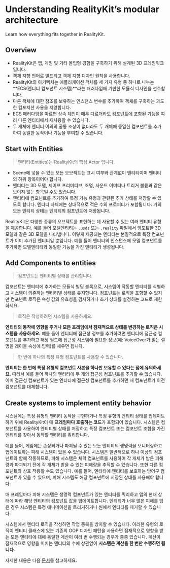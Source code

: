 # Understanding RealityKit’s modular architecture
Learn how everything fits together in RealityKit.

## Overview
- RealityKit은 앱, 게임 및 기타 몰입형 경험을 구축하기 위해 설계된 3D 프레임워크입니다. 
- 객체 지향 언어로 빌드되고 객체 지향 디자인 원칙을 사용합니다.
- RealityKit의 아키텍처는 애플리케이션 객체를 세 가지 유형 중 하나로 나누는 **ECS(엔티티 컴포넌트 시스템)**라는 패러다임에 기반한 모듈식 디자인을 선호합니다. 
- 다른 객체에 대한 참조를 보유하는 인스턴스 변수를 추가하여 객체를 구축하는 과도한 컴포지션 사용을 지양합니다.
- ECS 패러다임을 따르면 상속 체인이 매우 다르더라도 컴포넌트에 포함된 기능을 여러 다른 엔티티에서 재사용할 수 있습니다. 
- 두 개체에 엔티티 이외의 공통 조상이 없더라도 두 개체에 동일한 컴포넌트를 추가하여 동일한 동작이나 기능을 부여할 수 있습니다.

## Start with Entities
> 엔티티(Entities)는 RealityKit의 핵심 Actor 입니다.

- Scene에 넣을 수 있는 모든 오브젝트는 표시 여부와 관계없이 엔티티이며 엔티티의 하위 항목이어야 합니다.
- 엔티티는 3D 모델, 셰이프 프리미티브, 조명, 사운드 이미터나 트리거 볼륨과 같은 보이지 않는 항목일 수도 있습니다.
- 엔티티에 컴포넌트를 추가하여 특정 기능 유형과 관련된 추가 상태를 저장할 수 있도록 합니다. 엔티티 자체에는 상대적으로 적은 수의 프로퍼티가 포함됩니다: 거의 모든 엔티티 상태는 엔티티의 컴포넌트에 저장됩니다.

RealityKit은 다양한 종류의 오브젝트를 표현하는 데 사용할 수 있는 여러 엔티티 유형을 제공합니다. 예를 들어 모델엔티티는 `.usdz` 또는 `.reality` 파일에서 임포트한 3D 모델과 같은 3D 모델을 나타냅니다. 이렇게 제공되는 엔티티는 본질적으로 특정 컴포넌트가 이미 추가된 엔티티일 뿐입니다. 예를 들어 엔티티의 인스턴스에 모델 컴포넌트를 추가하면 모델엔티티와 동일한 기능을 가진 엔티티가 생성됩니다.

## Add Components to entities

> 컴포넌트는 엔티티별 상태를 관리합니다.

컴포넌트는 엔티티에 추가하는 모듈식 빌딩 블록으로, 시스템이 작동할 엔티티를 식별하고 시스템이 의존하는 엔티티별 상태를 유지합니다. 컴포넌트는 로직을 포함할 수 있지만 컴포넌트 로직은 속성 값의 유효성을 검사하거나 초기 상태를 설정하는 코드로 제한하세요. 

> 로직은 작성하려면 시스템을 사용하세요.

**엔티티의 동작에 영향을 주거나 모든 프레임에서 잠재적으로 상태를 변경하는 로직은 시스템을 사용하세요.** 예를 들어 엔티티에 접근성 정보를 추가하려면 엔티티에 접근성 컴포넌트를 추가하고 해당 필드에 접근성 시스템에 필요한 정보(예: VoiceOver가 읽는 설명을 레이블 속성에 입력)를 채우면 됩니다.

> 한 번에 하나의 특정 유형 컴포넌트를 사용할 수 있습니다.

**엔티티는 한 번에 특정 유형의 컴포넌트 사본을 하나만 보유할 수 있다는 점에 유의하세요.** 따라서 예를 들어 하나의 엔티티에 두 개의 접근성 컴포넌트를 추가할 수 없습니다. 이미 접근성 컴포넌트가 있는 엔티티에 접근성 컴포넌트를 추가하면 새 컴포넌트가 이전 컴포넌트를 대체합니다.

## Create systems to implement entity behavior
시스템에는 특정 유형의 엔티티 동작을 구현하거나 특정 유형의 엔티티 상태를 업데이트하기 위해 RealityKit이 매 **프레임마다 호출하는 코드**가 포함되어 있습니다. 시스템은 컴포넌트를 사용하여 엔티티별 상태를 저장하고 특정 컴포넌트 또는 컴포넌트 조합을 가진 엔티티를 찾아서 동작할 엔티티를 쿼리합니다.

예를 들어, 게임에는 손상되거나 파괴될 수 있는 모든 엔티티의 생명력을 모니터링하고 업데이트하는 피해 시스템이 있을 수 있습니다. 시스템은 일반적으로 하나 이상의 컴포넌트와 함께 작동하므로, 피해 시스템은 체력 컴포넌트를 사용하여 각 개체가 받은 피해량과 파괴되기 전에 각 개체가 받을 수 있는 피해량을 추적할 수 있습니다. 또한 다른 컴포넌트와 상호 작용할 수도 있습니다. 예를 들어, 엔티티에 엔티티를 보호하는 방어구 컴포넌트가 있을 수 있으며, 피해 시스템도 해당 컴포넌트에 저장된 상태를 사용해야 합니다.

매 프레임마다 피해 시스템은 생명력 컴포넌트가 있는 엔티티를 쿼리하고 앱의 현재 상태에 따라 해당 엔티티의 컴포넌트 값을 업데이트합니다. 엔티티가 너무 많은 피해를 입은 경우 시스템은 특정 애니메이션을 트리거하거나 씬에서 엔티티를 제거할 수 있습니다.

시스템에서 엔티티 로직을 작성하면 작업 중복을 방지할 수 있습니다. 이러한 유형의 로직이 엔티티 클래스에 있는 기존의 OOP 디자인 패턴을 사용하면 잠재적으로 영향을 받는 모든 엔티티에 대해 동일한 계산이 여러 번 수행되는 경우가 종종 있습니다. 계산이 잠재적으로 영향을 미치는 엔티티의 수에 상관없이 **시스템은 계산을 한 번만 수행하면 됩니다.**

자세한 내용은 다음 [문서](https://developer.apple.com/documentation/RealityKit/implementing-systems-for-entities-in-a-scene)를 참고하세요.